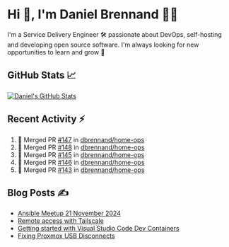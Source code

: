 # Hi 👋, I'm Daniel Brennand 👨‍💻

I'm a Service Delivery Engineer 🛠 passionate about DevOps, self-hosting and developing open source software. I'm always looking for new opportunities to learn and grow 🌱

## GitHub Stats 📈

[![Daniel's GitHub Stats](https://github-readme-stats.vercel.app/api?username=dbrennand&show_icons=true&count_private=true&hide_border=true&theme=dark)](https://github.com/anuraghazra/github-readme-stats)

## Recent Activity ⚡

<!--START_SECTION:activity-->
1. 🎉 Merged PR [#147](https://github.com/dbrennand/home-ops/pull/147) in [dbrennand/home-ops](https://github.com/dbrennand/home-ops)
2. 🎉 Merged PR [#148](https://github.com/dbrennand/home-ops/pull/148) in [dbrennand/home-ops](https://github.com/dbrennand/home-ops)
3. 🎉 Merged PR [#145](https://github.com/dbrennand/home-ops/pull/145) in [dbrennand/home-ops](https://github.com/dbrennand/home-ops)
4. 🎉 Merged PR [#146](https://github.com/dbrennand/home-ops/pull/146) in [dbrennand/home-ops](https://github.com/dbrennand/home-ops)
5. 🎉 Merged PR [#143](https://github.com/dbrennand/home-ops/pull/143) in [dbrennand/home-ops](https://github.com/dbrennand/home-ops)
<!--END_SECTION:activity-->

## Blog Posts ✍

<!-- BLOG-POST-LIST:START -->
- [Ansible Meetup 21 November 2024](https://danielbrennand.com/blog/ansible-meetup-21-november/)
- [Remote access with Tailscale](https://danielbrennand.com/blog/tailscale/)
- [Getting started with Visual Studio Code Dev Containers](https://danielbrennand.com/blog/vscode-dev-containers/)
- [Fixing Proxmox USB Disconnects](https://danielbrennand.com/blog/proxmox-fix-usb-disconnect/)
<!-- BLOG-POST-LIST:END -->
